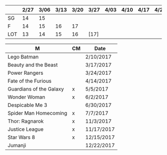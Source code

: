 
|     | 2/27 | 3/06 | 3/13| 3/20 | 3/27 | 4/03 | 4/10 | 4/17 | 4/24 | 5/01 | 5/08 | 5/15 | 5/22 |
|-----|------|------|-----|------|------|------|------|------|------|------|------|------|------|
| SG  | 14   | 15   |     |      |      |      |      |      |      |      |      |      | [22?]|
| F   | 14   | 15   | 16  | 17   |      |      |      |      |      | 20   | 21   | 22   | [23] |
| LOT | 13   | 14   | 15  | 16   | [17] |      |      |      |      |      |      |      |      |

| M | CM | Date |
|---|----|------|
| Lego Batman | | 2/10/2017 |
| Beauty and the Beast | | 3/17/2017 |
| Power Rangers | | 3/24/2017 |
| Fate of the Furious | | 4/14/2017 |
| Guardians of the Galaxy | x | 5/5/2017 |
| Wonder Woman | x | 6/2/2017 |
| Despicable Me 3 | | 6/30/2017 |
| Spider Man Homecoming | x | 7/7/2017 |
| Thor: Ragnarok | x | 11/3/2017 |
| Justice League | x | 11/17/2017 |
| Star Wars 8 | x | 12/15/2017 |
| Jumanji | | 12/22/2017 |
